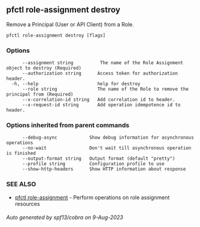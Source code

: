 ## pfctl role-assignment destroy

Remove a Principal (User or API Client) from a Role.

```
pfctl role-assignment destroy [flags]
```

### Options

```
      --assignment string          The name of the Role Assignment object to destroy (Required)
      --authorization string      Access token for authorization header.
  -h, --help                      help for destroy
      --role string               The name of the Role to remove the principal from (Required)
      --x-correlation-id string   Add correlation id to header.
      --x-request-id string       Add operation idempotence id to header.
```

### Options inherited from parent commands

```
      --debug-async            Show debug information for asynchronous operations
      --no-wait                Don't wait till asynchronous operation is finished
      --output-format string   Output format (default "pretty")
      --profile string         Configuration profile to use
      --show-http-headers      Show HTTP information about response
```

### SEE ALSO

* [pfctl role-assignment](pfctl_role-assignment.md)	 - Perform operations on role assignment resources

###### Auto generated by spf13/cobra on 9-Aug-2023
